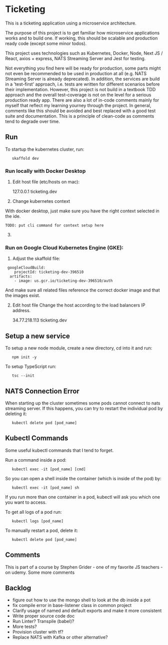 # Ticketing

This is a ticketing application using a microservice architecture.

The purpose of this project is to get familiar how microservice applications works and to build one. If working, this should be scalable and production ready code (except some minor todos).

This project uses technologies such as Kubernetes, Docker, Node, Next JS / React, axios + express, NATS Streaming Server and Jest for testing.

Not everything you find here will be ready for production, some parts might not even be recommended to be used in production at all (e.g. NATS Streaming Server is already deprecated). In addition, the services are build in a 'test-first' approach, i.e. tests are written for different scenarios before their implementation. However, this project is not build in a textbook TDD approach and the overall test-coverage is not on the level for a serious production ready app.
There are also a lot of in-code comments mainly for myself that reflect my learning yourney through the project. In general, comments like this should be avoided and best replaced with a good test suite and documentation. This is a principle of clean-code as comments tend to degrade over time.

## Run

To startup the kubernetes cluster, run:

```
   skaffold dev
```

### Run locally with Docker Desktop

1. Edit host file (etc/hosts on mac):

   127.0.0.1 ticketing.dev

2. Change kubernetes context

With docker desktop, just make sure you have the right context selected in the ide.

```
TODO: put cli command for context setup here
```

3.

### Run on Google Cloud Kubernetes Engine (GKE):

1. Adjust the skaffold file:

```
 googleCloudBuild:
    projectId: ticketing-dev-396510
  artifacts:
    - image: us.gcr.io/ticketing-dev-396510/auth
```

And make sure all related files reference the correct docker image and that the images exist.

2. Edit host file
   Change the host according to the load balancers IP address.

   34.77.218.113 ticketing.dev

## Setup a new service

To setup a new node module, create a new directory, cd into it and run:

```
   npm init -y
```

To setup TypeScript run:

```
   tsc --init
```

## NATS Connection Error

When starting up the cluster sometimes some pods cannot connect to nats streaming server.
If this happens, you can try to restart the individual pod by deleting it:

```
   kubectl delete pod [pod_name]
```

## Kubectl Commands

Some useful kubectl commands that I tend to forget.

Run a command inside a pod:

```
   kubectl exec -it [pod_name] [cmd]
```

So you can open a shell inside the container (which is inside of the pod) by:

```
   kubectl exec -it [pod_name] sh
```

If you run more than one container in a pod, kubectl will ask you which one you want to access.

To get all logs of a pod run:

```
   kubectl logs [pod_name]
```

To manually restart a pod, delete it:

```
   kubectl delete pod [pod_name]
```

## Comments

This is part of a course by Stephen Grider - one of my favorite JS teachers - on udemy.
Some more comments

## Backlog

- figure out how to use the mongo shell to look at the db inside a pot
- fix compile error in base-listener class in common project
- Clarify usage of named and default exports and make it more consistent
- Write proper source code doc
- Run Linter? Transpile (babel)?
- More tests?
- Provision cluster with tf?
- Replace NATS with Kafka or other alternative?
